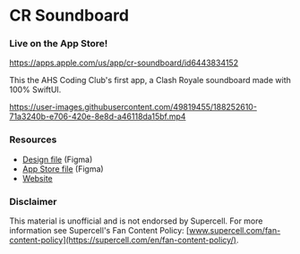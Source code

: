 # CR Soundboard

### Live on the App Store!

https://apps.apple.com/us/app/cr-soundboard/id6443834152

This the AHS Coding Club's first app, a Clash Royale soundboard made with 100% SwiftUI.

https://user-images.githubusercontent.com/49819455/188252610-71a3240b-e706-420e-8e8d-a46118da15bf.mp4

### Resources

- [Design file](https://www.figma.com/file/HESzc9YjxCsXvd3yPInHwH/Design) (Figma)
- [App Store file](https://www.figma.com/file/UUYaLMWYXIbJHg09dTBcMV/App-Store) (Figma)
- [Website](https://getfind.app/cr)

### Disclaimer

This material is unofficial and is not endorsed by Supercell. For more information see Supercell's Fan Content Policy: [www.supercell.com/fan-content-policy](https://supercell.com/en/fan-content-policy/).
